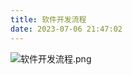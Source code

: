 ```yaml
---
title: 软件开发流程
date: 2023-07-06 21:47:02
---
```


![软件开发流程.png](http://cxy-csx.top/1649605536595-414abc82-2554-4031-9122-36745bc8bc98.png)
